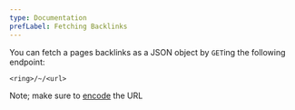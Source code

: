 ```yaml
---
type: Documentation
prefLabel: Fetching Backlinks
---
```


You can fetch a pages backlinks as a JSON object by `GET`ing the following endpoint:

```
<ring>/~/<url>
```

Note; make sure to [encode](https://developer.mozilla.org/en-US/docs/Web/JavaScript/Reference/Global_Objects/encodeURIComponent) the URL
